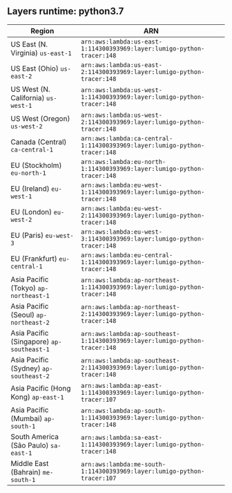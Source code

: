 Layers runtime: python3.7
----
| Region | ARN |
| --- | --- |
|US East (N. Virginia)  `us-east-1`|`arn:aws:lambda:us-east-1:114300393969:layer:lumigo-python-tracer:148`|
|US East (Ohio)  `us-east-2`|`arn:aws:lambda:us-east-2:114300393969:layer:lumigo-python-tracer:148`|
|US West (N. California)  `us-west-1`|`arn:aws:lambda:us-west-1:114300393969:layer:lumigo-python-tracer:148`|
|US West (Oregon)  `us-west-2`|`arn:aws:lambda:us-west-2:114300393969:layer:lumigo-python-tracer:148`|
|Canada (Central)  `ca-central-1`|`arn:aws:lambda:ca-central-1:114300393969:layer:lumigo-python-tracer:148`|
|EU (Stockholm)  `eu-north-1`|`arn:aws:lambda:eu-north-1:114300393969:layer:lumigo-python-tracer:148`|
|EU (Ireland)  `eu-west-1`|`arn:aws:lambda:eu-west-1:114300393969:layer:lumigo-python-tracer:148`|
|EU (London)  `eu-west-2`|`arn:aws:lambda:eu-west-2:114300393969:layer:lumigo-python-tracer:148`|
|EU (Paris)  `eu-west-3`|`arn:aws:lambda:eu-west-3:114300393969:layer:lumigo-python-tracer:148`|
|EU (Frankfurt)  `eu-central-1`|`arn:aws:lambda:eu-central-1:114300393969:layer:lumigo-python-tracer:148`|
|Asia Pacific (Tokyo)  `ap-northeast-1`|`arn:aws:lambda:ap-northeast-1:114300393969:layer:lumigo-python-tracer:148`|
|Asia Pacific (Seoul)  `ap-northeast-2`|`arn:aws:lambda:ap-northeast-2:114300393969:layer:lumigo-python-tracer:148`|
|Asia Pacific (Singapore)  `ap-southeast-1`|`arn:aws:lambda:ap-southeast-1:114300393969:layer:lumigo-python-tracer:148`|
|Asia Pacific (Sydney)  `ap-southeast-2`|`arn:aws:lambda:ap-southeast-2:114300393969:layer:lumigo-python-tracer:148`|
|Asia Pacific (Hong Kong)  `ap-east-1`|`arn:aws:lambda:ap-east-1:114300393969:layer:lumigo-python-tracer:107`|
|Asia Pacific (Mumbai)  `ap-south-1`|`arn:aws:lambda:ap-south-1:114300393969:layer:lumigo-python-tracer:148`|
|South America (São Paulo)  `sa-east-1`|`arn:aws:lambda:sa-east-1:114300393969:layer:lumigo-python-tracer:148`|
|Middle East (Bahrain)  `me-south-1`|`arn:aws:lambda:me-south-1:114300393969:layer:lumigo-python-tracer:107`|

